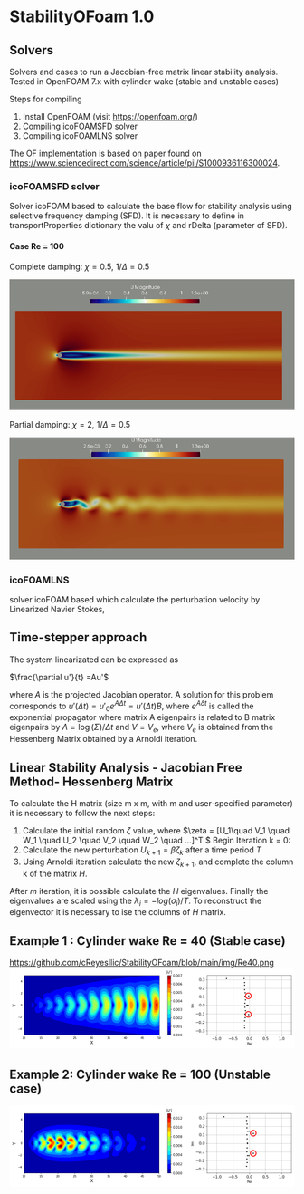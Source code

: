 # StabilityOFoam 1.0

## Solvers 
Solvers and cases to run a Jacobian-free matrix linear stability analysis.
Tested in OpenFOAM 7.x with cylinder wake (stable and unstable cases)

Steps for compiling
1. Install OpenFOAM (visit https://openfoam.org/)
2. Compiling icoFOAMSFD solver
3. Compiling icoFOAMLNS solver

The OF implementation is based on paper found on https://www.sciencedirect.com/science/article/pii/S1000936116300024.

### icoFOAMSFD solver

Solver icoFOAM based to calculate the base flow for stability analysis using selective frequency damping (SFD). It is necessary to define in transportProperties dictionary the valu of $\chi$ and rDelta (parameter of SFD).

#### Case Re = 100

Complete damping: $\chi = 0.5$, $1/\Delta = 0.5$

![alt text](https://github.com/cReyesIlic/StabilityOFoam/blob/main/img/Xi_rDelta05.png?raw=true)

Partial damping: $\chi = 2$, $1/\Delta = 0.5$

![alt text](https://github.com/cReyesIlic/StabilityOFoam/blob/main/img/rDelta2Xi05.png?raw=true)

### icoFOAMLNS

solver icoFOAM based which calculate the perturbation velocity by Linearized Navier Stokes,

## Time-stepper approach

The system linearizated can be expressed as

$\frac{\partial u'}{t}  =Au'$

where $A$ is the projected Jacobian operator. A solution for this problem corresponds to $u'(\Delta t) = u'_0 e^{A\Delta t} = u'(\Delta t)B$, where $e^{A\delta t}$ is called the exponential propagator where matrix A eigenpairs is related to B matrix eigenpairs by $\Lambda = \log(\Sigma)/\Delta t$ and $V = V_e$, where $V_e$ is obtained from the Hessenberg Matrix obtained by a Arnoldi iteration.

## Linear Stability Analysis - Jacobian Free Method- Hessenberg Matrix

To calculate the H matrix (size m x m, with m and user-specified parameter) it is necessary to follow the next steps:

1. Calculate the initial random $\zeta$ value, where $\zeta = [U_1\quad V_1 \quad W_1 \quad U_2 \quad V_2 \quad W_2 \quad ...]^T $
Begin Iteration k = 0:
  2. Calculate the new perturbation $U_{k + 1} = \beta\zeta_k$ after a time period $T$
  3. Using Arnoldi iteration calculate the new $\zeta_{k + 1}$, and complete the column k of the matrix $H$.
  
After $m$ iteration, it is possible calculate the $H$ eigenvalues. Finally the eigenvalues are scaled using the $\lambda_i = -log(\sigma_i)/T$. To reconstruct the eigenvector it is necessary to ise the columns of $H$ matrix.

## Example 1 : Cylinder wake Re = 40 (Stable case)

https://github.com/cReyesIlic/StabilityOFoam/blob/main/img/Re40.png
![alt text](https://github.com/cReyesIlic/StabilityOFoam/blob/main/img/Re40.png?raw=true)

## Example 2: Cylinder wake Re = 100 (Unstable case)
![alt text](https://github.com/cReyesIlic/StabilityOFoam/blob/main/img/Re100.png?raw=true)





